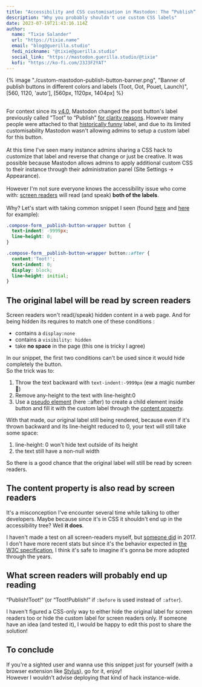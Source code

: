 ```yaml
---
title: "Accessibility and CSS customisation in Mastodon: The “Publish” button"
description: "Why you probably shouldn't use custom CSS labels"
date: 2023-07-19T21:43:16.114Z
author:
  name: "Tixie Salander"
  url: "https://tixie.name"
  email: "blog@guerilla.studio"
  fedi_nickname: "@tixie@guerilla.studio"
  social_link: "https://mastodon.guerilla.studio/@tixie"
  kofi: "https://ko-fi.com/J3J3F2YAT"
---
```


{% image "./custom-mastodon-publish-button-banner.png", "Banner of publish buttons in different colors and labels (Toot, Oot, Pouet, Launch)", [560, 1120, 'auto'], [560px, 1120px, 1404px] %}

\
For context since its [v4.0](https://github.com/mastodon/mastodon/releases/tag/v4.0.0), Mastodon changed the post button's label previously called “Toot” to “Publish” [for clarity reasons](https://mastodon.social/@Gargron/108352418240054955). However many people were attached to that [historically funny](https://mastodon.social/@Hbomberguy/146524) label, and due to its limited customisability Mastodon wasn't allowing admins to setup a custom label for this button.\
\
At this time I've seen many instance admins sharing a CSS hack to customize that label and reverse that change or just be creative. It was possible because Mastodon allows admins to apply additional custom CSS to their instance through their administration panel (Site Settings → Appearance).\
\
However I'm not sure everyone knows the accessibility issue who come with: [screen readers](https://en.wikipedia.org/wiki/Screen_reader) will read (and speak) **both of the labels**.\
\
Why? Let's start with taking common snippet I seen (found [here](https://ricard.dev/gists/2022-12-18/) and [here](https://github.com/mastodon/mastodon/issues/20751#issuecomment-1315329065) for example):

```css
.compose-form__publish-button-wrapper button {
  text-indent: -9999px;
  line-height: 0;
}

.compose-form__publish-button-wrapper button::after {
  content:'Toot!';
  text-indent: 0;
  display: block;
  line-height: initial;
}
```

## The original label will be read by screen readers

Screen readers won't read(/speak) hidden content in a web page. And for being hidden its requires to match one of these conditions :

* contains a `display:none`
* contains a `visibility: hidden`
* take **no space** in the page (this one is tricky I agree)

In our snippet, the first two conditions can't be used since it would hide completely the button. \
So the trick was to:

1. Throw the text backward with `text-indent:-9999px` (ew a magic number 🥴)
2. Remove any-height to the text with line-height:0
3. Use a [pseudo element](https://developer.mozilla.org/en-US/docs/Web/CSS/Pseudo-elements) (here ::after) to create a child element inside button and fill it with the custom label through the [content property](https://developer.mozilla.org/en-US/docs/Web/CSS/content).

With that made, our original label still being rendered, because even if it's thrown backward and its line-height reduced to 0, your text will still take some space:

1. line-height: 0 won't hide text outside of its height
2. the text still have a non-null width

So there is a good chance that the original label will still be read by screen readers.

## The content property is also read by screen readers

It's a misconception I've encounter several time while talking to other developers. Maybe because since it's in CSS it shouldn't end up in the accessibility tree? Well **it does**.

I haven't made a test on all screen-readers myself, but [someone did](https://jhalabi.com/blog/before-after-accessibility) in 2017. I don't have more recent stats but since it's the behavior expected in [the W3C specification](https://www.w3.org/TR/css-content-3/#accessibility), I think it's safe to imagine it's gonna be more adopted through the years.

## What screen readers will probably end up reading

“Publish!Toot!” (or “Toot!Publish!” if `:before` is used instead of `:after`).

I haven't figured a CSS-only way to either hide the original label for screen readers too or hide the custom label for screen readers only. If someone have an idea (and tested it), I would be happy to edit this post to share the solution!

## To conclude

If you're a sighted user and wanna use this snippet just for yourself (with a browser extension like [Stylus](https://en.wikipedia.org/wiki/Stylus_%28browser_extension%29)), go for it, enjoy! \
However I wouldn't advise deploying that kind of hack instance-wide.
